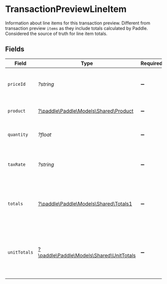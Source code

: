 # TransactionPreviewLineItem

Information about line items for this transaction preview. Different from transaction preview `items` as they include totals calculated by Paddle. Considered the source of truth for line item totals.


## Fields

| Field                                                                                               | Type                                                                                                | Required                                                                                            | Description                                                                                         | Example                                                                                             |
| --------------------------------------------------------------------------------------------------- | --------------------------------------------------------------------------------------------------- | --------------------------------------------------------------------------------------------------- | --------------------------------------------------------------------------------------------------- | --------------------------------------------------------------------------------------------------- |
| `priceId`                                                                                           | *?string*                                                                                           | :heavy_minus_sign:                                                                                  | Unique Paddle ID for this price, prefixed with `pri_`.                                              | pri_01gsz8z1q1n00f12qt82y31smh                                                                      |
| `product`                                                                                           | [?\paddle\Paddle\Models\Shared\Product](../../models/shared/Product.md)                             | :heavy_minus_sign:                                                                                  | Represents a product entity.                                                                        |                                                                                                     |
| `quantity`                                                                                          | *?float*                                                                                            | :heavy_minus_sign:                                                                                  | Quantity of this transaction line item.                                                             |                                                                                                     |
| `taxRate`                                                                                           | *?string*                                                                                           | :heavy_minus_sign:                                                                                  | Rate used to calculate tax for this transaction line item.                                          | 0.2                                                                                                 |
| `totals`                                                                                            | [?\paddle\Paddle\Models\Shared\Totals1](../../models/shared/Totals1.md)                             | :heavy_minus_sign:                                                                                  | Breakdown of a charge in the lowest denomination of a currency (e.g. cents for USD).                |                                                                                                     |
| `unitTotals`                                                                                        | [?\paddle\Paddle\Models\Shared\UnitTotals](../../models/shared/UnitTotals.md)                       | :heavy_minus_sign:                                                                                  | Breakdown of the charge for one unit in the lowest denomination of a currency (e.g. cents for USD). |                                                                                                     |